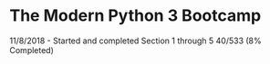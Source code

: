 # The Modern Python 3 Bootcamp

11/8/2018 - Started and completed Section 1 through 5 
            40/533 (8% Completed)
